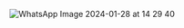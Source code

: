 ![WhatsApp Image 2024-01-28 at 14 29 40](https://github.com/VictorNepomuceno/Weather-Browser-App/assets/141886398/34d6bbcf-267c-41fa-a87f-7c780ddfa585)

